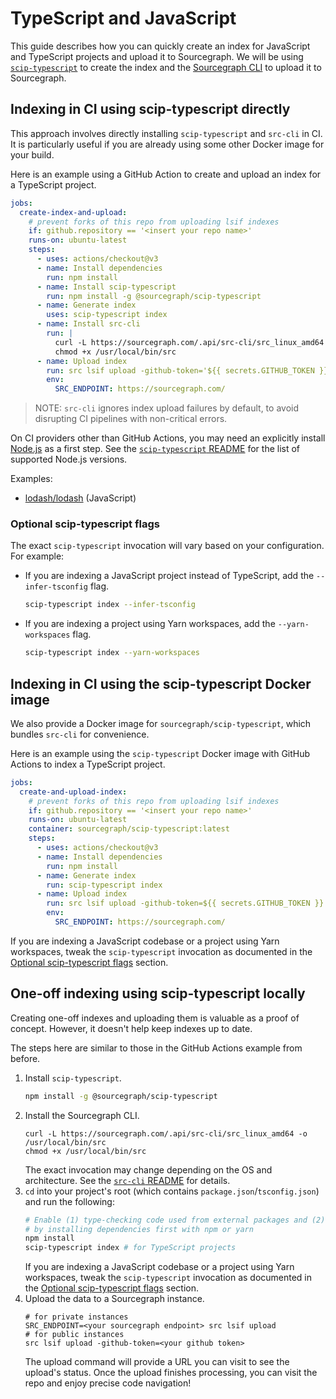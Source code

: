 # TypeScript and JavaScript

This guide describes how you can quickly create an index for JavaScript and TypeScript projects and upload it to Sourcegraph.
We will be using [`scip-typescript`](https://github.com/sourcegraph/scip-typescript) to create the index
and the [Sourcegraph CLI](https://github.com/sourcegraph/src-cli) to upload it to Sourcegraph.

## Indexing in CI using scip-typescript directly

This approach involves directly installing `scip-typescript` and `src-cli` in CI.
It is particularly useful if you are already using some other Docker image for your build.

Here is an example using a GitHub Action to create and upload an index for a TypeScript project.

```yaml
jobs:
  create-index-and-upload:
    # prevent forks of this repo from uploading lsif indexes
    if: github.repository == '<insert your repo name>'
    runs-on: ubuntu-latest
    steps:
      - uses: actions/checkout@v3
      - name: Install dependencies
        run: npm install
      - name: Install scip-typescript
        run: npm install -g @sourcegraph/scip-typescript
      - name: Generate index
        uses: scip-typescript index
      - name: Install src-cli
        run: |
          curl -L https://sourcegraph.com/.api/src-cli/src_linux_amd64 -o /usr/local/bin/src
          chmod +x /usr/local/bin/src
      - name: Upload index
        run: src lsif upload -github-token='${{ secrets.GITHUB_TOKEN }}' -no-progress
        env:
          SRC_ENDPOINT: https://sourcegraph.com/
```

> NOTE: `src-cli` ignores index upload failures by default, to avoid disrupting CI pipelines
> with non-critical errors.

On CI providers other than GitHub Actions,
you may need an explicitly install [Node.js](https://nodejs.org/) as a first step.
See the [`scip-typescript` README](https://github.com/sourcegraph/scip-typescript)
for the list of supported Node.js versions.

Examples:

- [lodash/lodash](https://github.com/sourcegraph-codeintel-showcase/lodash/blob/master/.github/workflows/lsif.yml) (JavaScript)

### Optional scip-typescript flags

The exact `scip-typescript` invocation will vary based on your configuration.
For example:
- If you are indexing a JavaScript project instead of TypeScript, add the `--infer-tsconfig` flag.
  ```sh
  scip-typescript index --infer-tsconfig
  ```
- If you are indexing a project using Yarn workspaces, add the `--yarn-workspaces` flag.
  ```sh
  scip-typescript index --yarn-workspaces
  ```

## Indexing in CI using the scip-typescript Docker image

We also provide a Docker image for `sourcegraph/scip-typescript`, which bundles `src-cli` for convenience.

Here is an example using the `scip-typescript` Docker image with GitHub Actions to index a TypeScript project.

```yaml
jobs:
  create-and-upload-index:
    # prevent forks of this repo from uploading lsif indexes
    if: github.repository == '<insert your repo name>'
    runs-on: ubuntu-latest
    container: sourcegraph/scip-typescript:latest
    steps:
      - uses: actions/checkout@v3
      - name: Install dependencies
        run: npm install
      - name: Generate index
        run: scip-typescript index
      - name: Upload index
        run: src lsif upload -github-token=${{ secrets.GITHUB_TOKEN }} -no-progress
        env:
          SRC_ENDPOINT: https://sourcegraph.com/
```

If you are indexing a JavaScript codebase or a project using Yarn workspaces,
tweak the `scip-typescript` invocation as documented
in the [Optional scip-typescript flags](#optional-scip-typescript-flags) section.

## One-off indexing using scip-typescript locally

Creating one-off indexes and uploading them is valuable as a proof of concept.
However, it doesn't help keep indexes up to date.

The steps here are similar to those in the GitHub Actions example from before.

1. Install `scip-typescript`.
   ```sh
   npm install -g @sourcegraph/scip-typescript
   ```
2. Install the Sourcegraph CLI.
   ```
   curl -L https://sourcegraph.com/.api/src-cli/src_linux_amd64 -o /usr/local/bin/src
   chmod +x /usr/local/bin/src
   ```
   The exact invocation may change depending on the OS and architecture.
   See the [`src-cli` README](https://github.com/sourcegraph/src-cli#installation) for details.
3. `cd` into your project's root (which contains `package.json`/`tsconfig.json`) and run the following:
   ```sh
   # Enable (1) type-checking code used from external packages and (2) cross-repo navigation
   # by installing dependencies first with npm or yarn
   npm install
   scip-typescript index # for TypeScript projects
   ```
   If you are indexing a JavaScript codebase or a project using Yarn workspaces,
   tweak the `scip-typescript` invocation as documented
   in the [Optional scip-typescript flags](#optional-scip-typescript-flags) section.
4. Upload the data to a Sourcegraph instance.
   ```
   # for private instances
   SRC_ENDPOINT=<your sourcegraph endpoint> src lsif upload
   # for public instances
   src lsif upload -github-token=<your github token>
   ```
   The upload command will provide a URL you can visit to see the upload's status. 
   Once the upload finishes processing, you can visit the repo and enjoy precise code navigation!
